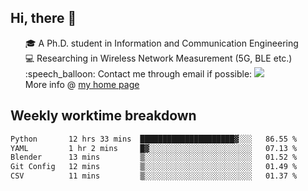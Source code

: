 <h2 > Hi, there 👋 </h3>

<div >
 <ul>
 🎓 A Ph.D. student in Information and Communication Engineering <br>
 💻 Researching in Wireless Network Measurement (5G, BLE etc.)<br>
 :speech_balloon: Contact me through email if possible: <a href="mailto:ethanjia@sjtu.edu.cn"><img src="https://img.shields.io/badge/-ethanjia@sjtu.edu.cn-c14438?style=plastic&logo=Gmail&logoColor=white&link=mailto:mailto:ethanjia@sjtu.edu.cn"></a> <br>
  More info @ <a href="https://haifengjia.github.io">my home page</a>
 </ul>
</div>

<h2 >
Weekly worktime breakdown
</h1>


<!--START_SECTION:waka-->

```txt
Python       12 hrs 33 mins  █████████████████████▓░░░   86.55 %
YAML         1 hr 2 mins     █▓░░░░░░░░░░░░░░░░░░░░░░░   07.13 %
Blender      13 mins         ▒░░░░░░░░░░░░░░░░░░░░░░░░   01.52 %
Git Config   12 mins         ▒░░░░░░░░░░░░░░░░░░░░░░░░   01.49 %
CSV          11 mins         ▒░░░░░░░░░░░░░░░░░░░░░░░░   01.37 %
```

<!--END_SECTION:waka-->


